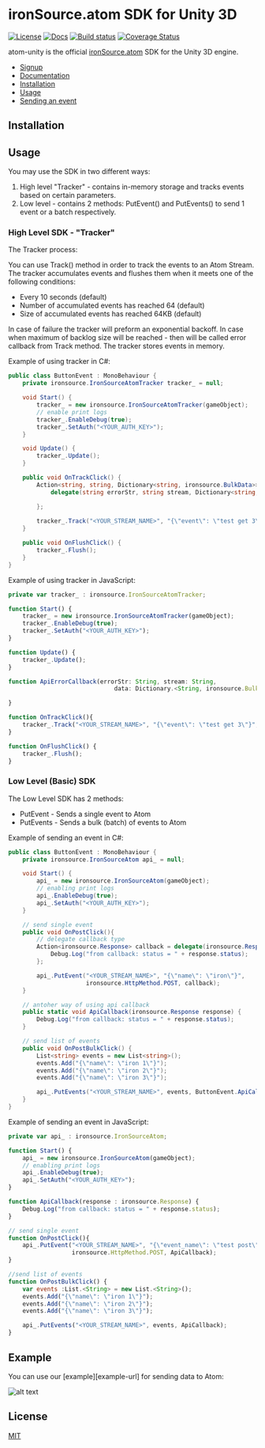 # ironSource.atom SDK for Unity 3D

[![License][license-image]][license-url]
[![Docs][docs-image]][docs-url]
[![Build status][travis-image]][travis-url]
[![Coverage Status][coverage-image]][coverage-url]

atom-unity is the official [ironSource.atom](http://www.ironsrc.com/data-flow-management) SDK for the Unity 3D engine.

- [Signup](https://atom.ironsrc.com/#/signup)
- [Documentation](https://ironsource.github.io/atom-unity/)
- [Installation](#installation)
- [Usage](#usage)
- [Sending an event](#Using-the-IronSource-API-to-send-events)

## Installation

## Usage

You may use the SDK in two different ways:

1. High level "Tracker" - contains in-memory storage and tracks events based on certain parameters.
2. Low level - contains 2 methods: PutEvent() and PutEvents() to send 1 event or a batch respectively.

### High Level SDK - "Tracker"

The Tracker process:

You can use Track() method in order to track the events to an Atom Stream.
The tracker accumulates events and flushes them when it meets one of the following conditions:

- Every 10 seconds (default)
- Number of accumulated events has reached 64 (default)
- Size of accumulated events has reached 64KB (default)

In case of failure the tracker will preform an exponential backoff.
In case when maximum of backlog size will be reached - then will be called error callback from Track method.
The tracker stores events in memory.

Example of using tracker in C#:
```c#
public class ButtonEvent : MonoBehaviour {
    private ironsource.IronSourceAtomTracker tracker_ = null;

    void Start() {
        tracker_ = new ironsource.IronSourceAtomTracker(gameObject); 
        // enable print logs
        tracker_.EnableDebug(true);
        tracker_.SetAuth("<YOUR_AUTH_KEY>");
    }

    void Update() {
        tracker_.Update();
    }

    public void OnTrackClick() {
        Action<string, string, Dictionary<string, ironsource.BulkData>> errorCallback = 
            delegate(string errorStr, string stream, Dictionary<string, ironsource.BulkData> data) {

        };
            
        tracker_.Track("<YOUR_STREAM_NAME>", "{\"event\": \"test get 3\"}", errorCallback); 
    }

    public void OnFlushClick() {
        tracker_.Flush();
    }
}
```

Example of using tracker in JavaScript:
```js
private var tracker_ : ironsource.IronSourceAtomTracker;

function Start() {
    tracker_ = new ironsource.IronSourceAtomTracker(gameObject);  
    tracker_.EnableDebug(true);     
    tracker_.SetAuth("<YOUR_AUTH_KEY>");
}

function Update() {
    tracker_.Update();
}

function ApiErrorCallback(errorStr: String, stream: String, 
                              data: Dictionary.<String, ironsource.BulkData>) {

}

function OnTrackClick(){
    tracker_.Track("<YOUR_STREAM_NAME>", "{\"event\": \"test get 3\"}", ApiErrorCallback));
}

function OnFlushClick() {
    tracker_.Flush();
}

```

### Low Level (Basic) SDK

The Low Level SDK has 2 methods:  

- PutEvent - Sends a single event to Atom  
- PutEvents - Sends a bulk (batch) of events to Atom

Example of sending an event in C#:
```c#
public class ButtonEvent : MonoBehaviour {
    private ironsource.IronSourceAtom api_ = null;

    void Start() {
        api_ = new ironsource.IronSourceAtom(gameObject);  
        // enabling print logs
        api_.EnableDebug(true);   
        api_.SetAuth("<YOUR_AUTH_KEY>");
    }

    // send single event
    public void OnPostClick(){
    	// delegate callback type
        Action<ironsource.Response> callback = delegate(ironsource.Response response) {
            Debug.Log("from callback: status = " + response.status); 
        };

        api_.PutEvent("<YOUR_STREAM_NAME>", "{\"name\": \"iron\"}", 
                      ironsource.HttpMethod.POST, callback);
    }

    // antoher way of using api callback
    public static void ApiCallback(ironsource.Response response) {
    	Debug.Log("from callback: status = " + response.status); 
    }

    // send list of events
    public void OnPostBulkClick() {
        List<string> events = new List<string>(); 
        events.Add("{\"name\": \"iron 1\"}");
        events.Add("{\"name\": \"iron 2\"}");
        events.Add("{\"name\": \"iron 3\"}");

        api_.PutEvents("<YOUR_STREAM_NAME>", events, ButtonEvent.ApiCallback);
    }
}
```

Example of sending an event in JavaScript:
```js
private var api_ : ironsource.IronSourceAtom;

function Start() {
	api_ = new ironsource.IronSourceAtom(gameObject);  
    // enabling print logs
    api_.EnableDebug(true);        
    api_.SetAuth("<YOUR_AUTH_KEY>");
}

function ApiCallback(response : ironsource.Response) {
 	Debug.Log("from callback: status = " + response.status); 	
}

// send single event
function OnPostClick(){
    api_.PutEvent("<YOUR_STREAM_NAME>", "{\"event_name\": \"test post\"}", 
                  ironsource.HttpMethod.POST, ApiCallback);
}

//send list of events
function OnPostBulkClick() {
    var events :List.<String> = new List.<String>();
    events.Add("{\"name\": \"iron 1\"}");
    events.Add("{\"name\": \"iron 2\"}");
    events.Add("{\"name\": \"iron 3\"}");

    api_.PutEvents("<YOUR_STREAM_NAME>", events, ApiCallback);
}
```


## Example
You can use our [example][example-url] for sending data to Atom:

![alt text][example]

## License
[MIT](LICENSE)

[license-image]: https://img.shields.io/badge/license-MIT-blue.svg?style=flat-square
[license-url]: LICENSE
[docs-image]: https://img.shields.io/badge/docs-latest-blue.svg
[docs-url]: https://ironsource.github.io/atom-unity/
[travis-image]: https://travis-ci.org/ironSource/atom-unity.svg?branch=master
[travis-url]: https://travis-ci.org/ironSource/atom-unity
[coverage-image]: https://coveralls.io/repos/github/ironSource/atom-unity/badge.svg?branch=master
[coverage-url]: https://coveralls.io/github/ironSource/atom-unity?branch=master
[example]: https://cloud.githubusercontent.com/assets/1713228/22325892/126f2358-e3b9-11e6-9852-4339748a9ff8.png "example"
